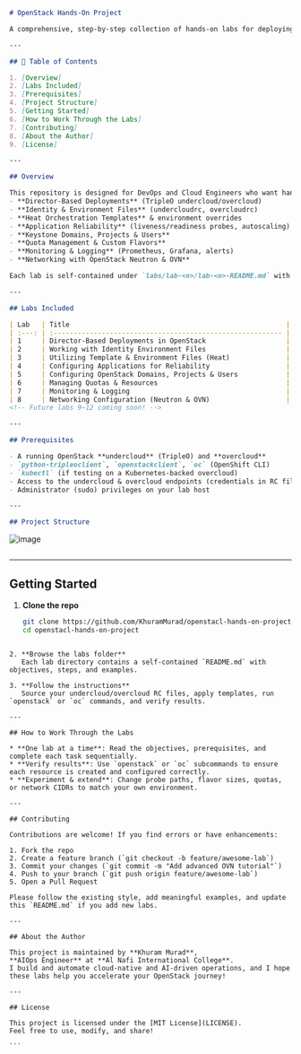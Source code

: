 ```markdown
# OpenStack Hands-On Project

A comprehensive, step-by-step collection of hands-on labs for deploying, configuring, and managing an OpenStack cloud environment using TripleO, Heat, and the OpenShift/OC CLI. Whether you’re just getting started with director-based deployments or diving into advanced networking, monitoring, and reliability, this repo walks you through exactly what you need to know—commands, templates, environment files, and best practices included.

---

## 📖 Table of Contents

1. [Overview]
2. [Labs Included]
3. [Prerequisites]
4. [Project Structure]  
5. [Getting Started]  
6. [How to Work Through the Labs]
7. [Contributing] 
8. [About the Author]
9. [License]

---

## Overview

This repository is designed for DevOps and Cloud Engineers who want hands-on experience with:
- **Director-Based Deployments** (TripleO undercloud/overcloud)  
- **Identity & Environment Files** (undercloudrc, overcloudrc)  
- **Heat Orchestration Templates** & environment overrides  
- **Application Reliability** (liveness/readiness probes, autoscaling)  
- **Keystone Domains, Projects & Users**  
- **Quota Management & Custom Flavors**  
- **Monitoring & Logging** (Prometheus, Grafana, alerts)  
- **Networking with OpenStack Neutron & OVN**

Each lab is self-contained under `labs/lab-<n>/lab-<n>-README.md` with full commands, YAML snippets, and explanations.

---

## Labs Included

| Lab   | Title                                                      |
| :---: | :--------------------------------------------------------- |
| 1     | Director-Based Deployments in OpenStack                    |
| 2     | Working with Identity Environment Files                    |
| 3     | Utilizing Template & Environment Files (Heat)              |
| 4     | Configuring Applications for Reliability                   |
| 5     | Configuring OpenStack Domains, Projects & Users            |
| 6     | Managing Quotas & Resources                                |
| 7     | Monitoring & Logging                                       |
| 8     | Networking Configuration (Neutron & OVN)                   |
<!-- Future labs 9–12 coming soon! -->

---

## Prerequisites

- A running OpenStack **undercloud** (TripleO) and **overcloud**  
- `python-tripleoclient`, `openstackclient`, `oc` (OpenShift CLI)  
- `kubectl` (if testing on a Kubernetes-backed overcloud)  
- Access to the undercloud & overcloud endpoints (credentials in RC files)  
- Administrator (sudo) privileges on your lab host

---

## Project Structure

```
![image](https://github.com/user-attachments/assets/be0fd507-835e-4b31-9314-0ef150eef8b3)


````
````

---

## Getting Started

1. **Clone the repo**  
   ```bash
   git clone https://github.com/KhuramMurad/openstacl-hands-on-project.git
   cd openstacl-hands-on-project
````

2. **Browse the labs folder**
   Each lab directory contains a self-contained `README.md` with objectives, steps, and examples.

3. **Follow the instructions**
   Source your undercloud/overcloud RC files, apply templates, run `openstack` or `oc` commands, and verify results.

---

## How to Work Through the Labs

* **One lab at a time**: Read the objectives, prerequisites, and complete each task sequentially.
* **Verify results**: Use `openstack` or `oc` subcommands to ensure each resource is created and configured correctly.
* **Experiment & extend**: Change probe paths, flavor sizes, quotas, or network CIDRs to match your own environment.

---

## Contributing

Contributions are welcome! If you find errors or have enhancements:

1. Fork the repo
2. Create a feature branch (`git checkout -b feature/awesome-lab`)
3. Commit your changes (`git commit -m "Add advanced OVN tutorial"`)
4. Push to your branch (`git push origin feature/awesome-lab`)
5. Open a Pull Request

Please follow the existing style, add meaningful examples, and update this `README.md` if you add new labs.

---

## About the Author

This project is maintained by **Khuram Murad**,
**AIOps Engineer** at **Al Nafi International College**.
I build and automate cloud-native and AI-driven operations, and I hope these labs help you accelerate your OpenStack journey!

---

## License

This project is licensed under the [MIT License](LICENSE).
Feel free to use, modify, and share!

```
